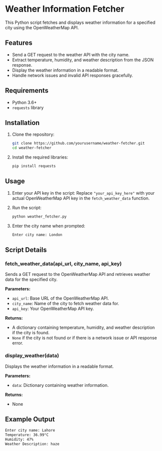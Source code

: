 # Weather Information Fetcher

This Python script fetches and displays weather information for a specified city using the OpenWeatherMap API.

## Features

- Send a GET request to the weather API with the city name.
- Extract temperature, humidity, and weather description from the JSON response.
- Display the weather information in a readable format.
- Handle network issues and invalid API responses gracefully.

## Requirements

- Python 3.6+
- `requests` library

## Installation

1. Clone the repository:
    ```sh
    git clone https://github.com/yourusername/weather-fetcher.git
    cd weather-fetcher
    ```

2. Install the required libraries:
    ```sh
    pip install requests
    ```

## Usage

1. Enter your API key in the script:
   Replace `"your_api_key_here"` with your actual OpenWeatherMap API key in the `fetch_weather_data` function.

2. Run the script:
    ```sh
    python weather_fetcher.py
    ```

3. Enter the city name when prompted:
    ```sh
    Enter city name: London
    ```

## Script Details

### fetch_weather_data(api_url, city_name, api_key)

Sends a GET request to the OpenWeatherMap API and retrieves weather data for the specified city.

**Parameters:**
- `api_url`: Base URL of the OpenWeatherMap API.
- `city_name`: Name of the city to fetch weather data for.
- `api_key`: Your OpenWeatherMap API key.

**Returns:**
- A dictionary containing temperature, humidity, and weather description if the city is found.
- `None` if the city is not found or if there is a network issue or API response error.

### display_weather(data)

Displays the weather information in a readable format.

**Parameters:**
- `data`: Dictionary containing weather information.

**Returns:**
- None

## Example Output

```sh
Enter city name: Lahore
Temperature: 36.99°C
Humidity: 47%
Weather Description: haze
```
